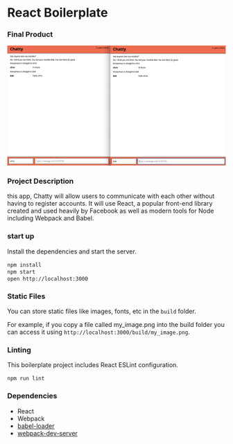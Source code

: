 React Boilerplate
=====================

### Final Product
!["Screenshot of chatty_App"](https://github.com/ginyeqm/Project-Chatty-App/blob/master/DOC/product.png)


### Project Description

this app, Chatty will allow users to communicate with each other without having to register accounts. It will use React, a popular front-end library created and used heavily by Facebook as well as modern tools for Node including Webpack and Babel.


### start up
Install the dependencies and start the server.

```
npm install
npm start
open http://localhost:3000
```

### Static Files

You can store static files like images, fonts, etc in the `build` folder.

For example, if you copy a file called my_image.png into the build folder you can access it using `http://localhost:3000/build/my_image.png`.

### Linting

This boilerplate project includes React ESLint configuration.

```
npm run lint
```

### Dependencies

* React
* Webpack
* [babel-loader](https://github.com/babel/babel-loader)
* [webpack-dev-server](https://github.com/webpack/webpack-dev-server)
